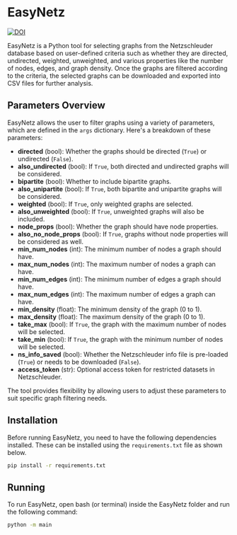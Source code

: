 # EasyNetz


[![DOI](https://zenodo.org/badge/874288208.svg)](https://doi.org/10.5281/zenodo.14710814)


EasyNetz is a Python tool for selecting graphs from the Netzschleuder database based on user-defined criteria such as whether they are directed, undirected, weighted, unweighted, and various properties like the number of nodes, edges, and graph density. Once the graphs are filtered according to the criteria, the selected graphs can be downloaded and exported into CSV files for further analysis.

## Parameters Overview
EasyNetz allows the user to filter graphs using a variety of parameters, which are defined in the `args` dictionary. Here's a breakdown of these parameters:

- **directed** (bool): Whether the graphs should be directed (`True`) or undirected (`False`).
- **also_undirected** (bool): If `True`, both directed and undirected graphs will be considered.
- **bipartite** (bool): Whether to include bipartite graphs.
- **also_unipartite** (bool): If `True`, both bipartite and unipartite graphs will be considered.
- **weighted** (bool): If `True`, only weighted graphs are selected.
- **also_unweighted** (bool): If `True`, unweighted graphs will also be included.
- **node_props** (bool): Whether the graph should have node properties.
- **also_no_node_props** (bool): If `True`, graphs without node properties will be considered as well.
- **min_num_nodes** (int): The minimum number of nodes a graph should have.
- **max_num_nodes** (int): The maximum number of nodes a graph can have.
- **min_num_edges** (int): The minimum number of edges a graph should have.
- **max_num_edges** (int): The maximum number of edges a graph can have.
- **min_density** (float): The minimum density of the graph (0 to 1).
- **max_density** (float): The maximum density of the graph (0 to 1).
- **take_max** (bool): If `True`, the graph with the maximum number of nodes will be selected.
- **take_min** (bool): If `True`, the graph with the minimum number of nodes will be selected.
- **ns_info_saved** (bool): Whether the Netzschleuder info file is pre-loaded (`True`) or needs to be downloaded (`False`).
- **access_token** (str): Optional access token for restricted datasets in Netzschleuder.

The tool provides flexibility by allowing users to adjust these parameters to suit specific graph filtering needs.

## Installation

Before running EasyNetz, you need to have the following dependencies installed. These can be installed using the `requirements.txt` file as shown below.

```bash
pip install -r requirements.txt
```

## Running

To run EasyNetz, open bash (or terminal) inside the EasyNetz folder and run the following command:

```bash
python -m main
```
